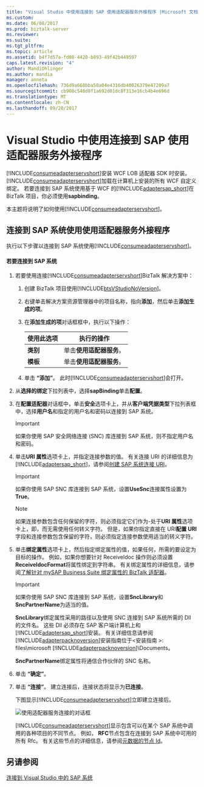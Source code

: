 ```yaml
---
title: "Visual Studio 中使用连接到 SAP 使用适配器服务外接程序 |Microsoft 文档"
ms.custom: 
ms.date: 06/08/2017
ms.prod: biztalk-server
ms.reviewer: 
ms.suite: 
ms.tgt_pltfrm: 
ms.topic: article
ms.assetid: b4f7d57a-fd88-4420-b893-49f42b449597
caps.latest.revision: "4"
author: MandiOhlinger
ms.author: mandia
manager: anneta
ms.openlocfilehash: 736d9a668bba50a04e4316db40026379e47209a7
ms.sourcegitcommit: cb908c540d8f1a692d01dc8f313e16cb4b4e696d
ms.translationtype: MT
ms.contentlocale: zh-CN
ms.lasthandoff: 09/20/2017
---
```

# <a name="connecting-to-sap-in-visual-studio-using-consume-adapter-service-add-in"></a>Visual Studio 中使用连接到 SAP 使用适配器服务外接程序
[!INCLUDE[consumeadapterservshort](../../includes/consumeadapterservshort-md.md)]安装 WCF LOB 适配器 SDK 时安装。 [!INCLUDE[consumeadapterservshort](../../includes/consumeadapterservshort-md.md)]加载在计算机上安装的所有 WCF 自定义绑定。 若要连接到 SAP 系统使用基于 WCF 的[!INCLUDE[adaptersap_short](../../includes/adaptersap-short-md.md)]在 BizTalk 项目，你必须使用**sapbinding**。  
  
 本主题将说明了如何使用[!INCLUDE[consumeadapterservshort](../../includes/consumeadapterservshort-md.md)]。  
  
## <a name="connecting-to-an-sap-system-using-consume-adapter-service-add-in"></a>连接到 SAP 系统使用使用适配器服务外接程序  
 执行以下步骤以连接到 SAP 系统使用[!INCLUDE[consumeadapterservshort](../../includes/consumeadapterservshort-md.md)]。  
  
#### <a name="to-connect-to-an-sap-system"></a>若要连接到 SAP 系统  
  
1.  若要使用连接[!INCLUDE[consumeadapterservshort](../../includes/consumeadapterservshort-md.md)]BizTalk 解决方案中：  
  
    1.  创建 BizTalk 项目使用[!INCLUDE[btsVStudioNoVersion](../../includes/btsvstudionoversion-md.md)]。  
  
    2.  右键单击解决方案资源管理器中的项目名称，指向**添加**，然后单击**添加生成的项**。  
  
    3.  在**添加生成的项**对话框框中，执行以下操作：  
  
        |使用此选项|执行的操作|  
        |--------------|----------------|  
        |**类别**|单击**使用适配器服务**。|  
        |**模板**|单击**使用适配器服务**。|  
  
    4.  单击 **“添加”**。 此时[!INCLUDE[consumeadapterservshort](../../includes/consumeadapterservshort-md.md)]会打开。  
  
2.  从**选择的绑定**下拉列表中，选择**sapBinding**单击**配置**。  
  
3.  在**配置适配器**对话框中，单击**安全**选项卡上，并从**客户端凭据类型**下拉列表框中，选择**用户名**和指定的用户名和密码以连接到 SAP 系统。  
  
    > [!IMPORTANT]
    >  如果你使用 SAP 安全网络连接 (SNC) 库连接到 SAP 系统，则不指定用户名和密码。  
  
4.  单击**URI 属性**选项卡上，并指定连接参数的值。 有关连接 URI 的详细信息为[!INCLUDE[adaptersap_short](../../includes/adaptersap-short-md.md)]，请参阅[创建 SAP 系统连接 URI](../../adapters-and-accelerators/adapter-sap/create-the-sap-system-connection-uri.md)。  
  
    > [!IMPORTANT]
    >  如果你使用 SAP SNC 库连接到 SAP 系统，设置**UseSnc**连接属性设置为**True**。  
  
    > [!NOTE]
    >  如果连接参数包含任何保留的字符，则必须指定它们作为-处于**URI 属性**选项卡上，即，而无需使用任何转义字符。 但是，如果你指定直接在 URI**配置 URI**字段和连接参数包含保留的字符，则必须指定连接参数使用适当的转义字符。  
  
5.  单击**绑定属性**选项卡上，然后指定绑定属性的值，如果任何，所需的要设定为目标的操作。 例如，如果你想要针对 ReceiveIdoc 操作则必须设置**ReceiveIdocFormat**将属性绑定到字符串。 有关绑定属性的详细信息，请参阅[了解针对 mySAP Business Suite 绑定属性的 BizTalk 适配器](../../adapters-and-accelerators/adapter-sap/read-about-biztalk-adapter-for-mysap-business-suite-binding-properties.md)。  
  
    > [!IMPORTANT]
    >  如果你使用 SAP SNC 库连接到 SAP 系统，设置**SncLibrary**和**SncPartnerName**为适当的值。  
    >   
    >  **SncLibrary**绑定属性采用的路径以及使用 SNC 连接到 SAP 系统所需的 Dll 的文件名。 这些 Dll 必须存在 SAP 客户端计算机上和[!INCLUDE[adaptersap_short](../../includes/adaptersap-short-md.md)]安装。 有关详细信息请参阅[!INCLUDE[adapterpacknoversion](../../includes/adapterpacknoversion-md.md)]安装指南位于\<安装指南 >: files\microsoft [!INCLUDE[adapterpacknoversion](../../includes/adapterpacknoversion-md.md)]\Documents。  
    >   
    >  **SncPartnerName**绑定属性将通信合作伙伴的 SNC 名称。  
  
6.  单击 **“确定”**。  
  
7.  单击 **“连接”**。 建立连接后，连接状态将显示为**已连接**。  
  
     下图显示[!INCLUDE[consumeadapterservshort](../../includes/consumeadapterservshort-md.md)]立即建立连接后。  
  
     ![使用适配器服务连接的对话框](../../adapters-and-accelerators/adapter-sap/media/00eb7c9c-3af3-4dad-8c97-2e6ae211b8f0.gif "00eb7c9c-3af3-4dad-8c97-2e6ae211b8f0")  
  
     [!INCLUDE[consumeadapterservshort](../../includes/consumeadapterservshort-md.md)]显示包含可以在某个 SAP 系统中调用的各种项目的不同节点。 例如， **RFC**节点包含在连接到 SAP 系统中可用的所有 Rfc。 有关这些节点的详细信息，请参阅[元数据的节点 Id](../../adapters-and-accelerators/adapter-sap/metadata-node-ids4.md)。  
  
## <a name="see-also"></a>另请参阅  
 [连接到 Visual Studio 中的 SAP 系统](../../adapters-and-accelerators/adapter-sap/connect-to-the-sap-system-in-visual-studio.md)